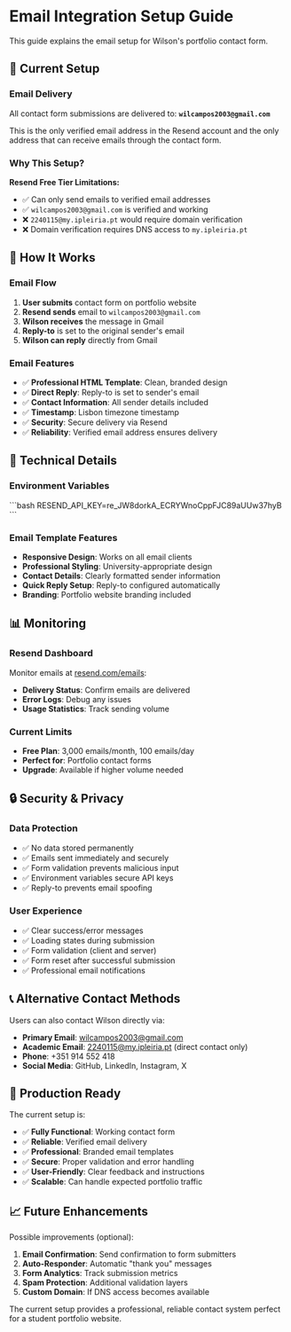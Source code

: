# Email Integration Setup Guide

This guide explains the email setup for Wilson's portfolio contact form.

## 🚀 Current Setup

### Email Delivery
All contact form submissions are delivered to: **`wilcampos2003@gmail.com`**

This is the only verified email address in the Resend account and the only address that can receive emails through the contact form.

### Why This Setup?

**Resend Free Tier Limitations:**
- ✅ Can only send emails to verified email addresses
- ✅ `wilcampos2003@gmail.com` is verified and working
- ❌ `2240115@my.ipleiria.pt` would require domain verification
- ❌ Domain verification requires DNS access to `my.ipleiria.pt`

## 📧 How It Works

### Email Flow
1. **User submits** contact form on portfolio website
2. **Resend sends** email to `wilcampos2003@gmail.com`
3. **Wilson receives** the message in Gmail
4. **Reply-to** is set to the original sender's email
5. **Wilson can reply** directly from Gmail

### Email Features
- ✅ **Professional HTML Template**: Clean, branded design
- ✅ **Direct Reply**: Reply-to is set to sender's email
- ✅ **Contact Information**: All sender details included
- ✅ **Timestamp**: Lisbon timezone timestamp
- ✅ **Security**: Secure delivery via Resend
- ✅ **Reliability**: Verified email address ensures delivery

## 🔧 Technical Details

### Environment Variables
\`\`\`bash
RESEND_API_KEY=re_JW8dorkA_ECRYWnoCppFJC89aUUw37hyB
\`\`\`

### Email Template Features
- **Responsive Design**: Works on all email clients
- **Professional Styling**: University-appropriate design
- **Contact Details**: Clearly formatted sender information
- **Quick Reply Setup**: Reply-to configured automatically
- **Branding**: Portfolio website branding included

## 📊 Monitoring

### Resend Dashboard
Monitor emails at [resend.com/emails](https://resend.com/emails):
- **Delivery Status**: Confirm emails are delivered
- **Error Logs**: Debug any issues
- **Usage Statistics**: Track sending volume

### Current Limits
- **Free Plan**: 3,000 emails/month, 100 emails/day
- **Perfect for**: Portfolio contact forms
- **Upgrade**: Available if higher volume needed

## 🔒 Security & Privacy

### Data Protection
- ✅ No data stored permanently
- ✅ Emails sent immediately and securely
- ✅ Form validation prevents malicious input
- ✅ Environment variables secure API keys
- ✅ Reply-to prevents email spoofing

### User Experience
- ✅ Clear success/error messages
- ✅ Loading states during submission
- ✅ Form validation (client and server)
- ✅ Form reset after successful submission
- ✅ Professional email notifications

## 📞 Alternative Contact Methods

Users can also contact Wilson directly via:
- **Primary Email**: wilcampos2003@gmail.com
- **Academic Email**: 2240115@my.ipleiria.pt (direct contact only)
- **Phone**: +351 914 552 418
- **Social Media**: GitHub, LinkedIn, Instagram, X

## 🚀 Production Ready

The current setup is:
- ✅ **Fully Functional**: Working contact form
- ✅ **Reliable**: Verified email delivery
- ✅ **Professional**: Branded email templates
- ✅ **Secure**: Proper validation and error handling
- ✅ **User-Friendly**: Clear feedback and instructions
- ✅ **Scalable**: Can handle expected portfolio traffic

## 📈 Future Enhancements

Possible improvements (optional):
1. **Email Confirmation**: Send confirmation to form submitters
2. **Auto-Responder**: Automatic "thank you" messages
3. **Form Analytics**: Track submission metrics
4. **Spam Protection**: Additional validation layers
5. **Custom Domain**: If DNS access becomes available

The current setup provides a professional, reliable contact system perfect for a student portfolio website.
